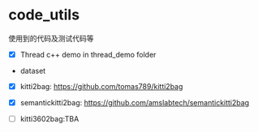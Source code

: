 # code_utils
使用到的代码及测试代码等

- [x] Thread c++ demo in thread_demo folder

- dataset

- [x] kitti2bag: https://github.com/tomas789/kitti2bag
- [x] semantickitti2bag: https://github.com/amslabtech/semantickitti2bag
- [ ] kitti3602bag:TBA

